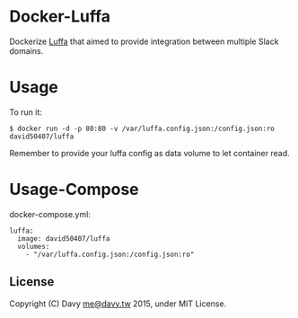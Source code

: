 Docker-Luffa
=====

Dockerize [Luffa](https://github.com/rschiang/luffa) that aimed to provide integration between multiple Slack domains.

Usage
=====

To run it:

```
$ docker run -d -p 80:80 -v /var/luffa.config.json:/config.json:ro david50407/luffa
```

Remember to provide your luffa config as data volume to let container read.

Usage-Compose
=====

docker-compose.yml:

```
luffa:
  image: david50407/luffa
  volumes:
    - "/var/luffa.config.json:/config.json:ro"
```

License
-------
Copyright (C) Davy <me@davy.tw> 2015, under MIT License.
